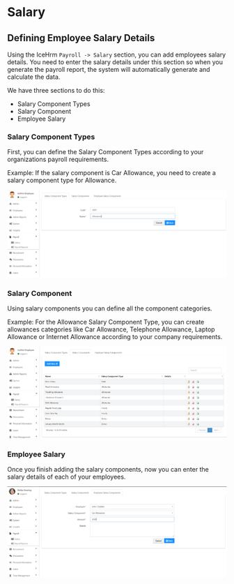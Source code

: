 # Salary

## Defining Employee Salary Details

Using the IceHrm `Payroll -> Salary` section, you can add employees salary details. You need to enter the salary details under this section so when you generate the payroll report, the system will automatically generate and calculate the data.

We have three sections to do this:

* Salary Component Types
* Salary Component
* Employee Salary

### Salary Component Types

First, you can define the Salary Component Types according to your organizations payroll requirements.

Example: If the salary component is Car Allowance, you need to create a salary component type for Allowance.   

![](../.gitbook/assets/image%20%2883%29.png)

### Salary Component

Using salary components you can define all the component categories.

Example: For the Allowance Salary Component Type, you can create allowances categories like Car Allowance, Telephone Allowance, Laptop Allowance or Internet Allowance according to your company requirements.

![](../.gitbook/assets/image%20%2852%29.png)

### Employee Salary

Once you finish adding the salary components, now you can enter the salary details of each of your employees.

![](../.gitbook/assets/image%20%2816%29.png)

